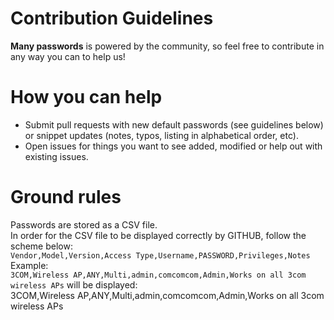 # Contribution Guidelines
**Many passwords** is powered by the community, so feel free to contribute in any way you can to help us!
# How you can help
* Submit pull requests with new default passwords (see guidelines below) or snippet updates (notes, typos, listing in alphabetical order, etc).
* Open issues for things you want to see added, modified or help out with existing issues.
# Ground rules
Passwords are stored as a CSV file.    
In order for the CSV file to be displayed correctly by GITHUB, follow the scheme below:  
```Vendor,Model,Version,Access Type,Username,PASSWORD,Privileges,Notes```
Example:  
```3COM,Wireless AP,ANY,Multi,admin,comcomcom,Admin,Works on all 3com wireless APs```
will be displayed:  
3COM,Wireless AP,ANY,Multi,admin,comcomcom,Admin,Works on all 3com wireless APs
